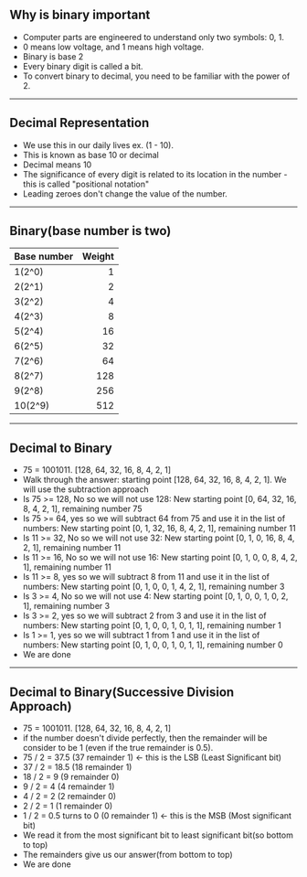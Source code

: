 ## Why is binary important
- Computer parts are engineered to understand only two symbols: 0, 1.
- 0 means low voltage, and 1 means high voltage.
- Binary is base 2
- Every binary digit is called a bit.
- To convert binary to decimal, you need to be familiar with the power of 2.
---

## Decimal Representation
- We use this in our daily lives ex. (1 - 10).
- This is known as base 10 or decimal
- Decimal means 10
- The significance of every digit is related to its location in the number - this  is called "positional notation"
- Leading zeroes don't change the value of the number.
---

## Binary(base number is two)
| Base number | Weight            |
| ------------|------------------:|
| 1(2^0)      | 1                 |
| 2(2^1)      | 2                 |
| 3(2^2)      | 4                 |
| 4(2^3)      | 8                 |
| 5(2^4)      | 16                |
| 6(2^5)      | 32                |
| 7(2^6)      | 64                |
| 8(2^7)      | 128               |
| 9(2^8)      | 256               |
| 10(2^9)     | 512               |
---

## Decimal to Binary
- 75 = 1001011. [128, 64, 32, 16, 8, 4, 2, 1]
- Walk through the answer: starting point [128, 64, 32, 16, 8, 4, 2, 1]. We will use the subtraction approach
- Is 75 >= 128, No so we will not use 128: New starting point [0, 64, 32, 16, 8, 4, 2, 1], remaining number 75
- Is 75 >= 64, yes so we will subtract 64 from 75 and use it in the list of numbers: New starting point [0, 1, 32, 16, 8, 4, 2, 1], remaining number 11
- Is 11 >= 32, No so we will not use 32: New starting point [0, 1, 0, 16, 8, 4, 2, 1], remaining number 11
- Is 11 >= 16, No so we will not use 16: New starting point [0, 1, 0, 0, 8, 4, 2, 1], remaining number 11
- Is 11 >= 8, yes so we will subtract 8 from 11 and use it in the list of numbers: New starting point [0, 1, 0, 0, 1, 4, 2, 1], remaining number 3
- Is 3 >= 4, No so we will not use 4: New starting point [0, 1, 0, 0, 1, 0, 2, 1], remaining number 3
- Is 3 >= 2, yes so we will subtract 2 from 3 and use it in the list of numbers: New starting point [0, 1, 0, 0, 1, 0, 1, 1], remaining number 1
- Is 1 >= 1, yes so we will subtract 1 from 1 and use it in the list of numbers: New starting point [0, 1, 0, 0, 1, 0, 1, 1], remaining number 0
- We are done
---
## Decimal to Binary(Successive Division Approach)
- 75 = 1001011. [128, 64, 32, 16, 8, 4, 2, 1]
- if the number doesn't divide perfectly, then the remainder will be consider to be 1 (even if the true remainder is 0.5).
- 75 / 2 = 37.5 (37 remainder 1) <- this is the LSB (Least Significant bit)
- 37 / 2 = 18.5 (18 remainder 1)
- 18 / 2 = 9 (9 remainder 0)
- 9 / 2 = 4 (4  remainder 1)
- 4 / 2 = 2 (2 remainder 0)
- 2 / 2 = 1 (1 remainder 0)
- 1 / 2 = 0.5 turns to 0 (0 remainder 1) <- this is the MSB (Most significant bit)
- We read it from the most significant bit to least significant bit(so bottom to top)
- The remainders give us our answer(from bottom to top)
- We are done



